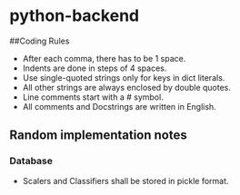 # python-backend

##Coding Rules
+ After each comma, there has to be 1 space.
+ Indents are done in steps of 4 spaces.
+ Use single-quoted strings only for keys in dict literals.
+ All other strings are always enclosed by double quotes.
+ Line comments start with a # symbol.
+ All comments and Docstrings are written in English.

## Random implementation notes
### Database
+ Scalers and Classifiers shall be stored in pickle format.